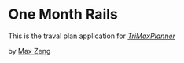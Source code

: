 # One Month Rails

This is the traval plan application for
[*TriMaxPlanner*](www.trimaxplanner.com)

by [Max Zeng](https://www.facebook.com/yuan.zeng.750)